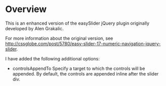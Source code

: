 Overview
========

This is an enhanced version of the easySlider jQuery plugin originally developed by Alen Grakalic.

For more information about the original version, see http://cssglobe.com/post/5780/easy-slider-17-numeric-navigation-jquery-slider.

I have added the following additional options:

* controlsAppendTo
Specify a target to which the controls will be appended.
By default, the controls are appended inline after the slider div.